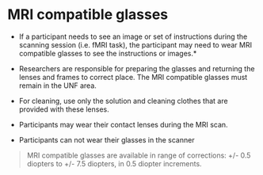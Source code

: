 # MRI compatible glasses

- If a participant needs to see an image or set of instructions during the scanning session (i.e. fMRI task), the participant may need to wear MRI compatible glasses to see the instructions or images.*

- Researchers are responsible for preparing the glasses and returning the lenses and frames to correct place. The MRI compatible glasses must remain in the UNF area.

- For cleaning, use only the solution and cleaning clothes that are provided with these lenses.

- Participants may wear their contact lenses during the MRI scan. 

- Participants can not wear their glasses in the scanner

> MRI compatible glasses are available in range of corrections: +/- 0.5 diopters to +/- 7.5 diopters, in 0.5 diopter increments.